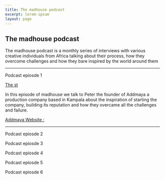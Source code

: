 ```yaml
---
title: The madhouse podcast
excerpt: lorem-ipsum
layout: page
---
```

## The madhouse podcast

The madhouse podcast is a monthly series of interviews with various creative individuals from Africa talking about their process, how they overcome challenges and how they bare inspired by the world around them

---

Podcast epiosde 1

[The st]()

In this episode of madhouse we talk to Peter the founder of Addmaya a production company based in Kampala about the inspiration of starting the company, building its reputation and how they overcame all the challenges and failure.

[Addmaya Website :](www.addmaya.com) 

---

Podcast epiosde 2

Podcast epiosde 3

Podcast epiosde 4

Podcast epiosde 5

Podcast epiosde 6


